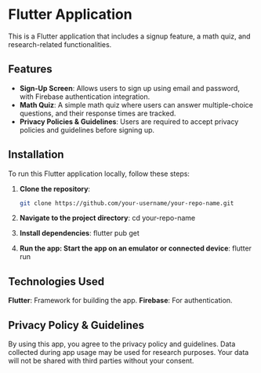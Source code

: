 # Flutter Application

This is a Flutter application that includes a signup feature, a math quiz, and research-related functionalities.

## Features
- **Sign-Up Screen**: Allows users to sign up using email and password, with Firebase authentication integration.
- **Math Quiz**: A simple math quiz where users can answer multiple-choice questions, and their response times are tracked.
- **Privacy Policies & Guidelines**: Users are required to accept privacy policies and guidelines before signing up.
  
## Installation
To run this Flutter application locally, follow these steps:

1. **Clone the repository**:
   ```bash
   git clone https://github.com/your-username/your-repo-name.git

2. **Navigate to the project directory**:
   cd your-repo-name

3. **Install dependencies**:
   flutter pub get

4. **Run the app: Start the app on an emulator or connected device**:
   flutter run


## Technologies Used
**Flutter**: 
Framework for building the app.
**Firebase**:
For authentication.


## Privacy Policy & Guidelines
By using this app, you agree to the privacy policy and guidelines. Data collected during app usage may be used for research purposes. Your data will not be shared with third parties without your consent.
